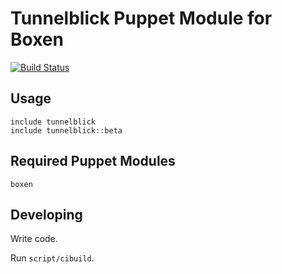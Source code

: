 # Tunnelblick Puppet Module for Boxen

[![Build Status](https://travis-ci.org/TORO-IO/puppet-tunnelblick.svg?branch=master)](https://travis-ci.org/TORO-IO/puppet-tunnelblick)

## Usage

```puppet
include tunnelblick
include tunnelblick::beta
```

## Required Puppet Modules

`boxen`

## Developing

Write code.

Run `script/cibuild`.
